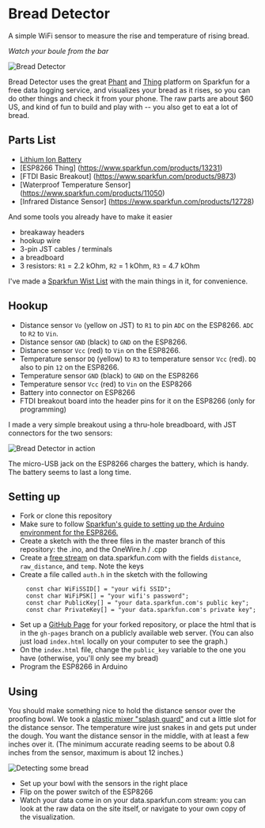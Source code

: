 # Bread Detector

A simple WiFi sensor to measure the rise and temperature of rising bread. 

*Watch your boule from the bar*

![Bread Detector](http://aps.s3.amazonaws.com/g3ICa.png)

Bread Detector uses the great [Phant](http://data.sparkfun.com) and [Thing](https://www.sparkfun.com/products/13231) platform on Sparkfun for a free data logging service, and visualizes your bread as it rises, so you can do other things and check it from your phone. The raw parts are about $60 US, and kind of fun to build and play with -- you also get to eat a lot of bread.

## Parts List

 - [Lithium Ion Battery](https://www.sparkfun.com/products/341)
 - [ESP8266 Thing] (https://www.sparkfun.com/products/13231)
 - [FTDI Basic Breakout] (https://www.sparkfun.com/products/9873)
 - [Waterproof Temperature Sensor] (https://www.sparkfun.com/products/11050)
 - [Infrared Distance Sensor] (https://www.sparkfun.com/products/12728)
 
And some tools you already have to make it easier

 - breakaway headers
 - hookup wire
 - 3-pin JST cables / terminals
 - a breadboard 
 - 3 resistors: `R1` = 2.2 kOhm, `R2` = 1 kOhm, `R3` = 4.7 kOhm
 
I've made a [Sparkfun Wist List](https://www.sparkfun.com/products/12728) with the main things in it, for convenience.

## Hookup

 - Distance sensor `Vo` (yellow on JST) to `R1` to pin `ADC` on the ESP8266. `ADC` to `R2` to `Vin`.
 - Distance sensor `GND` (black) to `GND` on the ESP8266.
 - Distance sensor `Vcc` (red) to `Vin` on the ESP8266.
 - Temperature sensor `DQ` (yellow) to `R3` to temperature sensor `Vcc` (red). `DQ` also to pin `12` on the ESP8266.
 - Temperature sensor `GND` (black) to `GND` on the ESP8266
 - Temperature sensor `Vcc` (red) to `Vin` on the ESP8266
 - Battery into connector on ESP8266
 - FTDI breakout board into the header pins for it on the ESP8266 (only for programming)
 
I made a very simple breakout using a thru-hole breadboard, with JST connectors for the two sensors:

![Bread Detector in action](http://aps.s3.amazonaws.com/oryNG.png)

The micro-USB jack on the ESP8266 charges the battery, which is handy. The battery seems to last a long time.

## Setting up
 
 - Fork or clone this repository
 - Make sure to follow [Sparkfun's guide to setting up the Arduino environment for the ESP8266.](https://learn.sparkfun.com/tutorials/esp8266-thing-hookup-guide/installing-the-esp8266-arduino-addon)
 - Create a sketch with the three files in the master branch of this repository: the .ino, and the OneWire.h / .cpp
 - Create a [free stream](https://data.sparkfun.com/streams/make) on data.sparkfun.com with the fields `distance`, `raw_distance`, and `temp`. Note the keys
 - Create a file called `auth.h` in the sketch with the following
```
     const char WiFiSSID[] = "your wifi SSID";
     const char WiFiPSK[] = "your wifi's password";
     const char PublicKey[] = "your data.sparkfun.com's public key";
     const char PrivateKey[] = "your data.sparkfun.com's private key";
```
 - Set up a [GitHub Page](https://pages.github.com/) for your forked repository, or place the html that is in the `gh-pages` branch on a publicly available web server. (You can also just load `index.html` locally on your computer to see the graph.)
 - On the `index.html` file, change the `public_key` variable to the one you have (otherwise, you'll only see my bread)
 - Program the ESP8266 in Arduino

## Using

You should make something nice to hold the distance sensor over the proofing bowl. We took a [plastic mixer "splash guard"](http://www.amazon.com/Hutzler-3555-Mixer-Splatter-Guard/dp/B005BPZ7UW) and cut a little slot for the distance sensor. The temperature wire just snakes in and gets put under the dough. You want the distance sensor in the middle, with at least a few inches over it. (The minimum accurate reading seems to be about 0.8 inches from the sensor, maximum is about 12 inches.) 

![Detecting some bread](http://aps.s3.amazonaws.com/NPyd0.png)

 - Set up your bowl with the sensors in the right place
 - Flip on the power switch of the ESP8266
 - Watch your data come in on your data.sparkfun.com stream: you can look at the raw data on the site itself, or navigate to your own copy of the visualization. 

